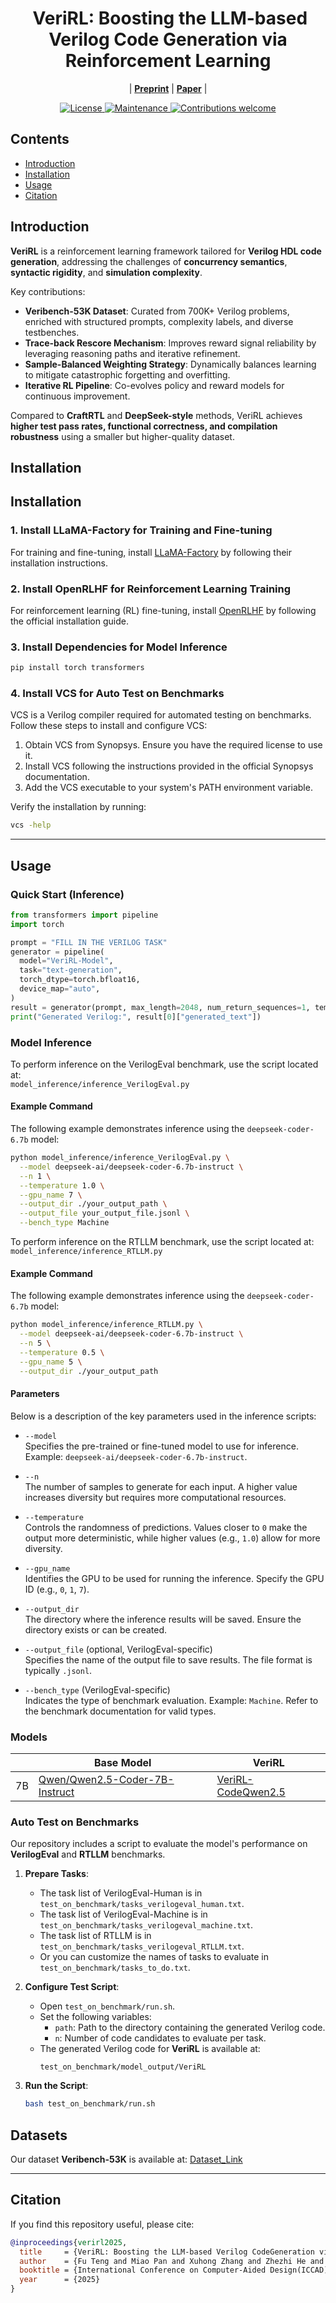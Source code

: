 
<div align="center"><h1>&nbsp;VeriRL: Boosting the LLM-based Verilog Code Generation via Reinforcement Learning</h1></div>

<p align="center">
| <a href="https://arxiv.org/pdf/2508.18462"><b>Preprint</b></a> | <a href="https://arxiv.org/pdf/2508.18462"><b>Paper</b></a> |
</p>

<p align="center">
  <a href="https://opensource.org/license/mulanpsl-2-0">
    <img src="https://img.shields.io/badge/License-MuLan_PSL_2.0-blue.svg" alt="License">
  </a>
  <a href="https://github.com/">
    <img src="https://img.shields.io/badge/Maintained%3F-yes-green.svg" alt="Maintenance">
  </a>
  <a href="https://github.com/">
    <img src="https://img.shields.io/badge/Contributions-welcome-brightgreen.svg?style=flat" alt="Contributions welcome">
  </a>
</p>


## Contents
- [Introduction](#introduction)
- [Installation](#installation)
- [Usage](#usage)
- [Citation](#citation)




## Introduction

**VeriRL** is a reinforcement learning framework tailored for **Verilog HDL code generation**, addressing the challenges of **concurrency semantics**, **syntactic rigidity**, and **simulation complexity**.

Key contributions:
- **Veribench-53K Dataset**: Curated from 700K+ Verilog problems, enriched with structured prompts, complexity labels, and diverse testbenches.
- **Trace-back Rescore Mechanism**: Improves reward signal reliability by leveraging reasoning paths and iterative refinement.
- **Sample-Balanced Weighting Strategy**: Dynamically balances learning to mitigate catastrophic forgetting and overfitting.
- **Iterative RL Pipeline**: Co-evolves policy and reward models for continuous improvement.

Compared to **CraftRTL** and **DeepSeek-style** methods, VeriRL achieves **higher test pass rates, functional correctness, and compilation robustness** using a smaller but higher-quality dataset.

## Installation

## Installation 
### 1. Install LLaMA-Factory for Training and Fine-tuning
For training and fine-tuning, install [LLaMA-Factory](https://github.com/hiyouga/LLaMA-Factory) by following their installation instructions.
### 2. Install OpenRLHF for Reinforcement Learning Training
For reinforcement learning (RL) fine-tuning, install [OpenRLHF](https://github.com/OpenRLHF/OpenRLHF) by following the official installation guide.
### 3. Install Dependencies for Model Inference
```bash
pip install torch transformers
```
### 4. Install VCS for Auto Test on Benchmarks
VCS is a Verilog compiler required for automated testing on benchmarks. Follow these steps to install and configure VCS:
1. Obtain VCS from Synopsys. Ensure you have the required license to use it.
2. Install VCS following the instructions provided in the official Synopsys documentation.
3. Add the VCS executable to your system's PATH environment variable.

Verify the installation by running:
```bash
vcs -help
```
---

## Usage

### Quick Start (Inference)
```python
from transformers import pipeline
import torch

prompt = "FILL IN THE VERILOG TASK"
generator = pipeline(
  model="VeriRL-Model",
  task="text-generation",
  torch_dtype=torch.bfloat16,
  device_map="auto",
)
result = generator(prompt, max_length=2048, num_return_sequences=1, temperature=0.0)
print("Generated Verilog:", result[0]["generated_text"])
```


### Model Inference
To perform inference on the VerilogEval benchmark, use the script located at:  
`model_inference/inference_VerilogEval.py`  

#### Example Command  
The following example demonstrates inference using the `deepseek-coder-6.7b` model:  
```bash
python model_inference/inference_VerilogEval.py \
  --model deepseek-ai/deepseek-coder-6.7b-instruct \
  --n 1 \
  --temperature 1.0 \
  --gpu_name 7 \
  --output_dir ./your_output_path \
  --output_file your_output_file.jsonl \
  --bench_type Machine
```

To perform inference on the RTLLM benchmark, use the script located at:
`model_inference/inference_RTLLM.py`

#### Example Command
The following example demonstrates inference using the `deepseek-coder-6.7b` model:
```bash
python model_inference/inference_RTLLM.py \
  --model deepseek-ai/deepseek-coder-6.7b-instruct \
  --n 5 \
  --temperature 0.5 \
  --gpu_name 5 \
  --output_dir ./your_output_path
```

#### Parameters

Below is a description of the key parameters used in the inference scripts:

- `--model`  
  Specifies the pre-trained or fine-tuned model to use for inference. Example: `deepseek-ai/deepseek-coder-6.7b-instruct`.

- `--n`  
  The number of samples to generate for each input. A higher value increases diversity but requires more computational resources.

- `--temperature`  
  Controls the randomness of predictions. Values closer to `0` make the output more deterministic, while higher values (e.g., `1.0`) allow for more diversity.

- `--gpu_name`  
  Identifies the GPU to be used for running the inference. Specify the GPU ID (e.g., `0`, `1`, `7`).

- `--output_dir`  
  The directory where the inference results will be saved. Ensure the directory exists or can be created.

- `--output_file` (optional, VerilogEval-specific)  
  Specifies the name of the output file to save results. The file format is typically `.jsonl`.

- `--bench_type` (VerilogEval-specific)  
  Indicates the type of benchmark evaluation. Example: `Machine`. Refer to the benchmark documentation for valid types.

### Models

|      | Base Model                                                                                          | VeriRL                                                               |
| ---- | --------------------------------------------------------------------------------------------------- | ------------------------------------------------------------------- |
| 7B   | [Qwen/Qwen2.5-Coder-7B-Instruct](https://huggingface.co/Qwen/Qwen2.5-Coder-7B-Instruct)                        | [VeriRL-CodeQwen2.5](https://huggingface.co/tttboy/Verirl-CodeQwen2.5)|

### Auto Test on Benchmarks

Our repository includes a script to evaluate the model's performance on **VerilogEval** and **RTLLM** benchmarks.

1. **Prepare Tasks**:
   - The task list of VerilogEval-Human is in `test_on_benchmark/tasks_verilogeval_human.txt`.
   - The task list of VerilogEval-Machine is in `test_on_benchmark/tasks_verilogeval_machine.txt`.
   - The task list of RTLLM is in `test_on_benchmark/tasks_verilogeval_RTLLM.txt`.
   - Or you can customize the names of tasks to evaluate in `test_on_benchmark/tasks_to_do.txt`.

2. **Configure Test Script**:
   - Open `test_on_benchmark/run.sh`.
   - Set the following variables:
     - `path`: Path to the directory containing the generated Verilog code.
     - `n`: Number of code candidates to evaluate per task.
   - The generated Verilog code for **VeriRL** is available at:
     ```
     test_on_benchmark/model_output/VeriRL
     ```

3. **Run the Script**:
   ```bash
   bash test_on_benchmark/run.sh

## Datasets

Our dataset **Veribench-53K** is available at:  [Dataset_Link](https://huggingface.co/datasets/tttboy/Veribench-53K)

---

## Citation
If you find this repository useful, please cite:
```bibtex
@inproceedings{verirl2025,
  title     = {VeriRL: Boosting the LLM-based Verilog CodeGeneration via Reinforcement Learning},
  author    = {Fu Teng and Miao Pan and Xuhong Zhang and Zhezhi He and Yiyao Yang and Xinyi Chai and Mengnan Qi and Liqiang Lu and Jianwei Yin},
  booktitle = {International Conference on Computer-Aided Design(ICCAD)},
  year      = {2025}
}
```
